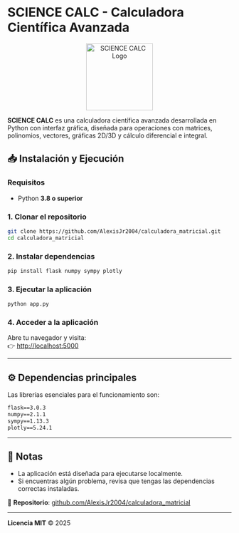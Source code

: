 # **SCIENCE CALC - Calculadora Científica Avanzada**  

<p align="center">
  <img src="https://cdn3d.iconscout.com/3d/premium/thumb/calculadora-4168193-3457124.png?f=webp" width="150" alt="SCIENCE CALC Logo">
</p>

**SCIENCE CALC** es una calculadora científica avanzada desarrollada en Python con interfaz gráfica, diseñada para operaciones con matrices, polinomios, vectores, gráficas 2D/3D y cálculo diferencial e integral.  

## **📥 Instalación y Ejecución**  

### **Requisitos**  
- Python **3.8 o superior**  

### **1. Clonar el repositorio**  
```bash
git clone https://github.com/AlexisJr2004/calculadora_matricial.git
cd calculadora_matricial
```  

### **2. Instalar dependencias**  
```bash
pip install flask numpy sympy plotly
```  

### **3. Ejecutar la aplicación**  
```bash
python app.py
```  

### **4. Acceder a la aplicación**  
Abre tu navegador y visita:  
👉 [http://localhost:5000](http://localhost:5000)  

---

## **⚙️ Dependencias principales**  
Las librerías esenciales para el funcionamiento son:  

```txt
flask==3.0.3
numpy==2.1.1
sympy==1.13.3
plotly==5.24.1
```  

---

## **📌 Notas**  
- La aplicación está diseñada para ejecutarse localmente.  
- Si encuentras algún problema, revisa que tengas las dependencias correctas instaladas.  

🔗 **Repositorio**: [github.com/AlexisJr2004/calculadora_matricial](https://github.com/AlexisJr2004/calculadora_matricial)  

---

**Licencia MIT** © 2025
